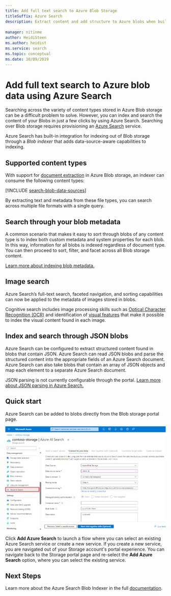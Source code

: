 ```yaml
---
title: Add full text search to Azure Blob Storage
titleSuffix: Azure Search
description: Extract content and add structure to Azure blobs when building a full text search index in Azure Search.

manager: nitinme
author: HeidiSteen
ms.author: heidist
ms.service: search
ms.topic: conceptual
ms.date: 10/09/2019
---
```


# Add full text search to Azure blob data using Azure Search

Searching across the variety of content types stored in Azure Blob storage can be a difficult problem to solve. However, you can index and search the content of your Blobs in just a few clicks by using Azure Search. Searching over Blob storage requires provisioning an [Azure Search](https://aka.ms/whatisazsearch) service. 

Azure Search has built-in integration for indexing out of Blob storage through a *Blob indexer* that adds data-source-aware capabilities to indexing.

## Supported content types

With support for [document extraction](https://aka.ms/azsblobindexer) in Azure Blob storage, an indexer can consume the following content types:

[!INCLUDE [search-blob-data-sources](../../includes/search-blob-data-sources.md)]

By extracting text and metadata from these file types, you can search across multiple file formats with a single query. 

## Search through your blob metadata
A common scenario that makes it easy to sort through blobs of any content type is to index both custom  metadata and system properties for each blob. In this way, information for all blobs is indexed regardless of document type. You can then proceed to sort, filter, and facet across all Blob storage content.

[Learn more about indexing blob metadata.](https://aka.ms/azsblobmetadataindexing)

## Image search
Azure Search’s full-text search, faceted navigation, and sorting capabilities can now be applied to the metadata of images stored in blobs.

Cognitive search includes image processing skills such as [Optical Character Recognition (OCR)](cognitive-search-skill-ocr.md) and identification of [visual features](cognitive-search-skill-image-analysis.md) that make it possible to index the visual content found in each image.

## Index and search through JSON blobs
Azure Search can be configured to extract structured content found in blobs that contain JSON. Azure Search can read JSON blobs and parse the structured content into the appropriate fields of an Azure Search document. Azure Search can also take blobs that contain an array of JSON objects and map each element to a separate Azure Search document.

JSON parsing is not currently configurable through the portal. [Learn more about JSON parsing in Azure Search.](https://aka.ms/azsjsonblobindexing)

## Quick start
Azure Search can be added to blobs directly from the Blob storage portal page.

![](./media/search-blob-storage-integration/blob-blade.png)

Click **Add Azure Search** to launch a flow where you can select an existing Azure Search service or create a new service. If you create a new service, you are navigated out of your Storage account's portal experience. You can navigate back to the Storage portal page and re-select the **Add Azure Search** option, where you can select the existing service.

## Next Steps
Learn more about the Azure Search Blob Indexer in the full [documentation](https://aka.ms/azsblobindexer).
